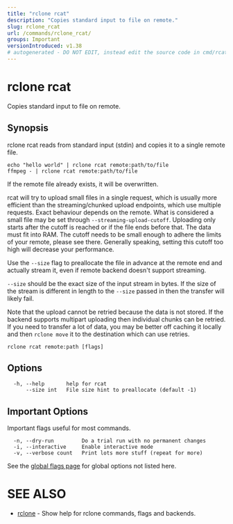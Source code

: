 ```yaml
---
title: "rclone rcat"
description: "Copies standard input to file on remote."
slug: rclone_rcat
url: /commands/rclone_rcat/
groups: Important
versionIntroduced: v1.38
# autogenerated - DO NOT EDIT, instead edit the source code in cmd/rcat/ and as part of making a release run "make commanddocs"
---
```

# rclone rcat

Copies standard input to file on remote.

## Synopsis


rclone rcat reads from standard input (stdin) and copies it to a
single remote file.

    echo "hello world" | rclone rcat remote:path/to/file
    ffmpeg - | rclone rcat remote:path/to/file

If the remote file already exists, it will be overwritten.

rcat will try to upload small files in a single request, which is
usually more efficient than the streaming/chunked upload endpoints,
which use multiple requests. Exact behaviour depends on the remote.
What is considered a small file may be set through
`--streaming-upload-cutoff`. Uploading only starts after
the cutoff is reached or if the file ends before that. The data
must fit into RAM. The cutoff needs to be small enough to adhere
the limits of your remote, please see there. Generally speaking,
setting this cutoff too high will decrease your performance.

Use the `--size` flag to preallocate the file in advance at the remote end
and actually stream it, even if remote backend doesn't support streaming.

`--size` should be the exact size of the input stream in bytes. If the
size of the stream is different in length to the `--size` passed in
then the transfer will likely fail.

Note that the upload cannot be retried because the data is not stored.
If the backend supports multipart uploading then individual chunks can
be retried. If you need to transfer a lot of data, you may be better
off caching it locally and then `rclone move` it to the
destination which can use retries.

```
rclone rcat remote:path [flags]
```

## Options

```
  -h, --help       help for rcat
      --size int   File size hint to preallocate (default -1)
```


## Important Options

Important flags useful for most commands.

```
  -n, --dry-run         Do a trial run with no permanent changes
  -i, --interactive     Enable interactive mode
  -v, --verbose count   Print lots more stuff (repeat for more)
```

See the [global flags page](/flags/) for global options not listed here.

# SEE ALSO

* [rclone](/commands/rclone/)	 - Show help for rclone commands, flags and backends.

